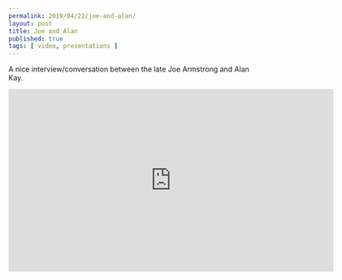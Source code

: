 ```yaml
---
permalink: 2019/04/22/joe-and-alan/
layout: post
title: Joe and Alan
published: true 
tags: [ video, presentations ]
---
```


A nice interview/conversation between the late Joe 
Armstrong and Alan Kay.

<iframe width="640" height="360" src="https://www.youtube.com/embed/fhOHn9TClXY" frameborder="0" allow="accelerometer; autoplay; encrypted-media; gyroscope; picture-in-picture" allowfullscreen></iframe>
